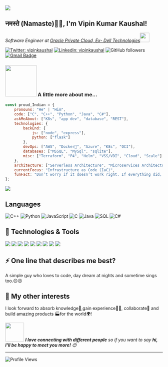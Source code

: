<h1><img src="https://media.giphy.com/media/3o6wrAGrygEMdv5zdC/giphy.gif"></h1>
<h2>नमस्ते (Namaste)🙏🏻, I'm Vipin Kumar Kaushal!</h2>

<p><em>Software Engineer at <a href="https://www.oracle.com/in/engineered-systems/private-cloud-appliance">Oracle Private Cloud, </a> <a href="https://www.delltechnologies.com">Ex- Dell Technologies</a><img src="https://media.giphy.com/media/WUlplcMpOCEmTGBtBW/giphy.gif" width="30"> 
</em></p>

[![Twitter: vipinkaushal](https://img.shields.io/twitter/follow/Vipiiaan?style=social)](https://twitter.com/Vipiiaan)
[![Linkedin: vipinkaushal](https://img.shields.io/badge/-vipinkaushal-blue?style=flat-square&logo=Linkedin&logoColor=white&link=https://www.linkedin.com/in/kaushalvipin/)](https://www.linkedin.com/in/kaushalvipin/)
![GitHub followers](https://img.shields.io/github/followers/vipinkaushal?label=Follow&style=social)
[![Gmail Badge](https://img.shields.io/badge/-VipinKaushal-c14438?style=flat-square&logo=Gmail&logoColor=white&link=mailto:vipinkaushal.sis@gmail.com)](mailto:vipinkaushal.sis@gmail.com)

### <img src="https://media.giphy.com/media/EOfr3pMsihGmzZFo2B/giphy.gif" width="100"> A little more about me...  

```javascript
const proud_Indian = {
    pronouns: "He" | "Him",
    code: ["C", "C++", "Python", "Java", "C#"],
    askMeAbout: ["K8s", "app dev", "database", "REST"],
    technologies: {
        backEnd: {
            js: ["node", "express"],
            python: ["flask"]
        },
        devOps: ["AWS", "Docker🐳", "Azure", "K8s", "OCI"],
        databases: ["MSSQL", "MySql", "sqlite"],
        misc: ["Terraform", "P4", "Helm", "VSS/VDI", "Cloud", "Scale"]
    },
    architecture: ["Serverless Architecture", "Microservices Architecture", "Distributed Systems"],
    currentFocus: "Infrastructure as Code (IaC)",
    funFact: "Don’t worry if it doesn’t work right. If everything did, you’d be out of a job. #Mosher"
};
```

<img src="https://camo.githubusercontent.com/992babdffd8c74a1502de375fbdf7e4d54773242/68747470733a2f2f6d656469612e67697068792e636f6d2f6d656469612f53576f536b4e36447854737a71494b4571762f67697068792e676966">

## Languages

![C++](https://img.shields.io/badge/-C++-000?&logo=c%2b%2b&logoColor=00599C)
![Python](https://img.shields.io/badge/-Python-000?&logo=python)
![JavaScript](https://img.shields.io/badge/-JavaScript-000?&logo=JavaScript&logoColor=ddc508)
![C](https://img.shields.io/badge/-C-000?&logo=C)
![Java](https://img.shields.io/badge/-Java-000?&logo=Java&logoColor=007396)
![SQL](https://img.shields.io/badge/-SQL-000?&logo=MySQL&logoColor=4479A1)
![C#](https://img.shields.io/badge/c%23%20-%23239120.svg?&logo=c-sharp&logoColor=white)

## 🔧 Technologies & Tools

![](https://img.shields.io/badge/OS-Linux-informational?style=flat&logo=linux&logoColor=white&color=6aa6f8)
![](https://img.shields.io/badge/Editor-VS_Code-informational?style=flat&logo=visual-studio-code&logoColor=white&color=6aa6f8)
![](https://img.shields.io/badge/Shell-Bash-informational?style=flat&logo=gnu-bash&logoColor=white&color=6aa6f8)
![](https://img.shields.io/badge/Tools-PostgreSQL-informational?style=flat&logo=postgresql&logoColor=white&color=6aa6f8)
![](https://img.shields.io/badge/Tools-Docker-informational?style=flat&logo=docker&logoColor=white&color=6aa6f8)
![](https://img.shields.io/badge/Tools-Kubernetes-informational?style=flat&logo=kubernetes&logoColor=white&color=6aa6f8)
![](https://img.shields.io/badge/Code-Make-informational?style=flat&logo=cmake&logoColor=white&color=2bbc8a)
![](https://img.shields.io/badge/bitbucket%20-%230047B3.svg?style=flat&logo=bitbucket&logoColor=white)
![](https://img.shields.io/badge/sqlite-%2307405e.svg?&style=flat&logo=sqlite&logoColor=white)

## ⚡ One line that describes me best? 
A simple guy who loves to code, day dream at nights and sometime sings too.😉😉

## 👯 My other interests
I look forward to absorb knowledge🧠,gain experience👨‍🏭, collaborate🤝 and build amazing products 🏭for the world🌍!

<img src="https://media.giphy.com/media/LnQjpWaON8nhr21vNW/giphy.gif" width="60"> <em><b>I love connecting with different people</b> so if you want to say <b>hi, I'll be happy to meet you more!</b> 😊</em>

---
<!--START_SECTION:waka-->
![Profile Views](http://img.shields.io/badge/Profile%20Views-750-blue)


<!--END_SECTION:waka-->
